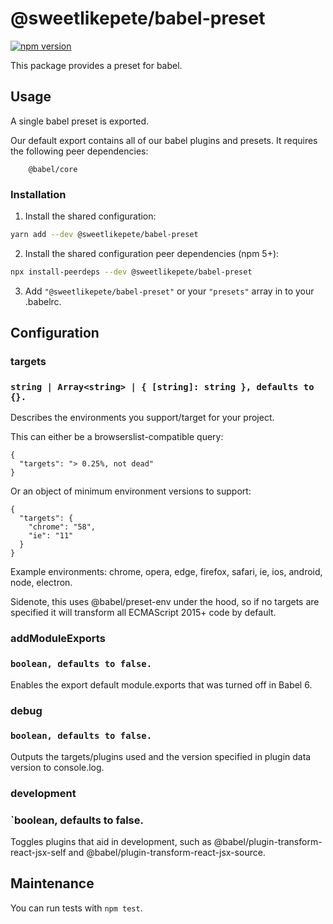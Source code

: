# @sweetlikepete/babel-preset

[![npm version](https://badge.fury.io/js/%40sweetlikepete%2Fbabel-preset.svg)](https://badge.fury.io/js/%40sweetlikepete%2Fbabel-preset)

This package provides a preset for babel.

## Usage

A single babel preset is exported.

Our default export contains all of our babel plugins and presets. It requires the following peer dependencies:

```
    @babel/core
```

### Installation

1. Install the shared configuration:

  ```sh
  yarn add --dev @sweetlikepete/babel-preset
  ```

2. Install the shared configuration peer dependencies (npm 5+):

  ```sh
  npx install-peerdeps --dev @sweetlikepete/babel-preset
  ```

3. Add `"@sweetlikepete/babel-preset"` or your `"presets"` array in to your .babelrc.

## Configuration

### targets

### `string | Array<string> | { [string]: string }, defaults to {}.`

Describes the environments you support/target for your project.

This can either be a browserslist-compatible query:

```
{
  "targets": "> 0.25%, not dead"
}
```

Or an object of minimum environment versions to support:

```
{
  "targets": {
    "chrome": "58",
    "ie": "11"
  }
}
```

Example environments: chrome, opera, edge, firefox, safari, ie, ios, android, node, electron.

Sidenote, this uses @babel/preset-env under the hood, so if no targets are specified it will transform all ECMAScript 2015+ code by default.


### addModuleExports

### `boolean, defaults to false.`

Enables the export default module.exports that was turned off in Babel 6.


### debug

### `boolean, defaults to false.`

Outputs the targets/plugins used and the version specified in plugin data version to console.log.


### development

### `boolean, defaults to false.

Toggles plugins that aid in development, such as @babel/plugin-transform-react-jsx-self and
@babel/plugin-transform-react-jsx-source.


## Maintenance

You can run tests with `npm test`.

